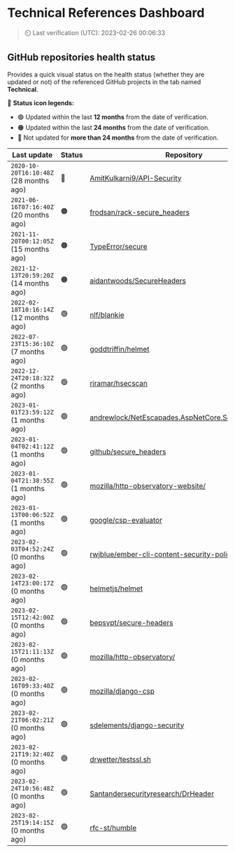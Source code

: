 
# Technical References Dashboard

> :timer_clock: Last verification (UTC): 2023-02-26 00:06:33

## GitHub repositories health status

Provides a quick visual status on the health status (whether they are updated or not) of the referenced GitHub projects in the tab named **Technical**.

:speech_balloon: **Status icon legends:**

* :green_circle: Updated within the last **12 months** from the date of verification.
* :orange_circle: Updated within the last **24 months** from the date of verification.
* :red_circle: Not updated for **more than 24 months** from the date of verification.

| Last update | Status | Repository |
| --- | --- | --- |
| `2020-10-20T16:10:48Z` (28 months ago) | :red_circle: | [AmitKulkarni9/API-Security](https://github.com/AmitKulkarni9/API-Security) |
| `2021-06-16T07:16:40Z` (20 months ago) | :orange_circle: | [frodsan/rack-secure_headers](https://github.com/frodsan/rack-secure_headers) |
| `2021-11-20T00:12:05Z` (15 months ago) | :orange_circle: | [TypeError/secure](https://github.com/TypeError/secure) |
| `2021-12-13T20:59:20Z` (14 months ago) | :orange_circle: | [aidantwoods/SecureHeaders](https://github.com/aidantwoods/SecureHeaders) |
| `2022-02-18T10:16:14Z` (12 months ago) | :green_circle: | [nlf/blankie](https://github.com/nlf/blankie) |
| `2022-07-23T15:36:10Z` (7 months ago) | :green_circle: | [goddtriffin/helmet](https://github.com/goddtriffin/helmet) |
| `2022-12-24T20:18:32Z` (2 months ago) | :green_circle: | [riramar/hsecscan](https://github.com/riramar/hsecscan) |
| `2023-01-01T23:59:12Z` (1 months ago) | :green_circle: | [andrewlock/NetEscapades.AspNetCore.SecurityHeaders](https://github.com/andrewlock/NetEscapades.AspNetCore.SecurityHeaders) |
| `2023-01-04T02:41:12Z` (1 months ago) | :green_circle: | [github/secure_headers](https://github.com/github/secure_headers) |
| `2023-01-04T21:38:55Z` (1 months ago) | :green_circle: | [mozilla/http-observatory-website/](https://github.com/mozilla/http-observatory-website/) |
| `2023-01-13T00:06:52Z` (1 months ago) | :green_circle: | [google/csp-evaluator](https://github.com/google/csp-evaluator) |
| `2023-02-03T04:52:24Z` (0 months ago) | :green_circle: | [rwjblue/ember-cli-content-security-policy/](https://github.com/rwjblue/ember-cli-content-security-policy/) |
| `2023-02-14T23:00:17Z` (0 months ago) | :green_circle: | [helmetjs/helmet](https://github.com/helmetjs/helmet) |
| `2023-02-15T12:42:00Z` (0 months ago) | :green_circle: | [bepsvpt/secure-headers](https://github.com/bepsvpt/secure-headers) |
| `2023-02-15T21:11:13Z` (0 months ago) | :green_circle: | [mozilla/http-observatory/](https://github.com/mozilla/http-observatory/) |
| `2023-02-16T09:33:40Z` (0 months ago) | :green_circle: | [mozilla/django-csp](https://github.com/mozilla/django-csp) |
| `2023-02-21T06:02:21Z` (0 months ago) | :green_circle: | [sdelements/django-security](https://github.com/sdelements/django-security) |
| `2023-02-21T19:32:40Z` (0 months ago) | :green_circle: | [drwetter/testssl.sh](https://github.com/drwetter/testssl.sh) |
| `2023-02-24T10:56:48Z` (0 months ago) | :green_circle: | [Santandersecurityresearch/DrHeader](https://github.com/Santandersecurityresearch/DrHeader) |
| `2023-02-25T19:14:15Z` (0 months ago) | :green_circle: | [rfc-st/humble](https://github.com/rfc-st/humble) |

